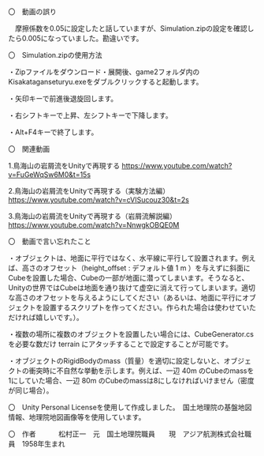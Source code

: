 〇　動画の誤り

　摩擦係数を0.05に設定したと話していますが、Simulation.zipの設定を確認したら0.005になっていました。勘違いです。

〇　Simulation.zipの使用方法

・Zipファイルをダウンロード・展開後、game2フォルダ内のKisakataganseturyu.exeをダブルクリックすると起動します。

・矢印キーで前進後退旋回します。

・右シフトキーで上昇、左シフトキーで下降します。

・Alt+F4キーで終了します。



〇　関連動画

1.鳥海山の岩屑流をUnityで再現する
https://www.youtube.com/watch?v=FuGeWqSw6M0&t=15s

2.鳥海山の岩屑流をUnityで再現する（実験方法編）
https://www.youtube.com/watch?v=cVISucouz30&t=2s

3.鳥海山の岩屑流をUnityで再現する（岩屑流解説編）
https://www.youtube.com/watch?v=NnwgkOBQE0M


〇　動画で言い忘れたこと

・オブジェクトは、地面に平行ではなく、水平線に平行して設置されます。例えば、高さのオフセット（height_offset : デフォルト値 1 m ）を与えずに斜面にCubeを設置した場合、Cubeの一部が地面に潜ってしまいます。そうなると、Unityの世界ではCubeは地面を通り抜けて虚空に消えて行ってしまいます。適切な高さのオフセットを与えるようにしてください（あるいは、地面に平行にオブジェクトを設置するスクリプトを作ってください。作られた場合は使わせていただければ嬉しいです。）。

・複数の場所に複数のオブジェクトを設置したい場合には、CubeGenerator.csを必要な数だけ terrain にアタッチすることで設定することが可能です。

・オブジェクトのRigidBodyのmass（質量）を適切に設定しないと、オブジェクトの衝突時に不自然な挙動を示します。例えば、一辺 40m のCubeのmassを1にしていた場合、一辺 80m のCubeのmassは8にしなければいけません（密度が同じ場合）。


〇　Unity Personal Licenseを使用して作成しました。　国土地理院の基盤地図情報、地理院地図画像等を使用しています。


〇　作者
 　　　松村正一　元　国土地理院職員　　現　アジア航測株式会社職員　1958年生まれ
